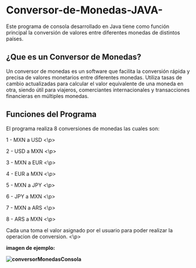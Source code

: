 # Conversor-de-Monedas-JAVA-
Este programa de consola desarrollado en Java tiene como función principal la conversión de valores entre diferentes monedas de distintos países.

<h2>¿Que es un Conversor de Monedas?</h2>
Un conversor de monedas es un software que facilita la conversión rápida y precisa de valores monetarios entre diferentes monedas. Utiliza tasas de cambio actualizadas para calcular el valor equivalente de una moneda en otra, siendo útil para viajeros, comerciantes internacionales y transacciones financieras en múltiples monedas.

<h2>Funciones del Programa</h2>

El programa realiza 8 conversiones de monedas las cuales son:


<p> 1 - MXN a USD <\p>
<p> 2 - USD a MXN <\p>
<p> 3 - MXN a EUR <\p>
<p> 4 - EUR a MXN <\p>
<p> 5 - MXN a JPY <\p>
<p> 6 - JPY a MXN <\p>
<p> 7 - MXN a ARS <\p>
<p> 8 - ARS a MXN <\p>

<p>
Cada una toma el valor asignado por el usuario para poder realizar la operacion de conversion.
<\p>
  
<b> imagen de ejemplo:

![conversorMonedasConsola](https://github.com/JavierCalderonMtz/Conversor-de-Monedas-JAVA-/assets/157148752/d792ae41-a522-45ad-a725-73e2a2a9e8a3)


